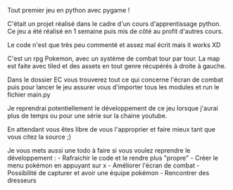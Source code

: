 Tout premier jeu en python avec pygame !

C'était un projet réalisé dans le cadre d'un cours d'apprentissage python. Ce jeu a été réalisé en 1 semaine puis mis de côté au profit d'autres cours.

Le code n'est que très peu commenté et assez mal écrit mais it works XD 

C'est un rpg Pokemon, avec un système de combat tour par tour.
La map est faite avec tiled et des assets en tout genre récupérés à droite à gauche.

Dans le dossier EC vous trouverez tout ce qui concerne l'écran de combat puis pour lancer le jeu assurer vous d'importer tous les modules et run le fichier main.py

Je reprendrai potentiellement le développement de ce jeu lorsque j'aurai plus de temps ou pour une série sur la chaine youtube.

En attendant vous êtes libre de vous l'approprier et faire mieux tant que vous citez la source ;)

Je vous mets aussi une todo à faire si vous voulez reprendre le développement :
    - Rafraichir le code et le rendre plus "propre"
    - Créer le menu pokémon en appuyant sur x
    - Améliorer l'écran de combat
    - Possibilité de capturer et avoir une équipe pokémon
    - Rencontrer des dresseurs

